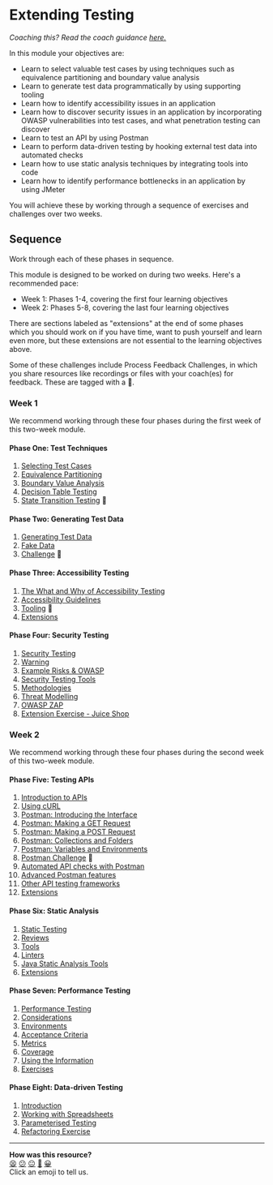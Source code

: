 # Extending Testing

_Coaching this? Read the coach guidance
[here.](https://github.com/makersacademy/slug/blob/main/materials/universe/quality_engineering/extending_testing/HOW_TO_COACH.x.md)_

In this module your objectives are:

* Learn to select valuable test cases by using techniques such as equivalence
  partitioning and boundary value analysis
* Learn to generate test data programmatically by using supporting tooling
* Learn how to identify accessibility issues in an application
* Learn how to discover security issues in an application by incorporating OWASP
  vulnerabilities into test cases, and what penetration testing can discover
* Learn to test an API by using Postman
* Learn to perform data-driven testing by hooking external test data into
  automated checks
* Learn how to use static analysis techniques by integrating tools into code
* Learn how to identify performance bottlenecks in an application by using
  JMeter

<!-- OMITTED -->

You will achieve these by working through a sequence of exercises and challenges
over two weeks.

## Sequence

<!-- OMITTED -->

Work through each of these phases in sequence.

This module is designed to be worked on during two weeks. Here's a recommended
pace:

* Week 1: Phases 1-4, covering the first four learning objectives
* Week 2: Phases 5-8, covering the last four learning objectives

There are sections labeled as "extensions" at the end of some phases which you
should work on if you have time, want to push yourself and learn even more, but
these extensions are not essential to the learning objectives above.

Some of these challenges include Process Feedback Challenges, in which you share
resources like recordings or files with your coach(es) for feedback. These are
tagged with a :satellite:.

### Week 1

We recommend working through these four phases during the first week of this
two-week module.

#### Phase One: Test Techniques

1. [Selecting Test Cases](./phase1/01_selecting_tests.md)
2. [Equivalence Partitioning](./phase1/02_equivalence_partitioning.md)
3. [Boundary Value Analysis](./phase1/03_boundary_values.md)
4. [Decision Table Testing](./phase1/04_decision_tables.md)
5. [State Transition Testing](./phase1/05_state_transitions.md) :satellite:

#### Phase Two: Generating Test Data

1. [Generating Test Data](./phase2/01_generating_test_data.md)
2. [Fake Data](./phase2/02_fake_data.md)
3. [Challenge](./phase2/03_challenge.md) :satellite:

#### Phase Three: Accessibility Testing

1. [The What and Why of Accessibility Testing](./phase3/01_what_and_why.md)
2. [Accessibility Guidelines](./phase3/02_guidelines.md)
3. [Tooling](./phase3/03_tooling.md) :satellite:
4. [Extensions](./phase3/04_extensions.md)

#### Phase Four: Security Testing

1. [Security Testing](./phase4/01_security_testing.md)
2. [Warning](./phase4/02_warning.md)
3. [Example Risks & OWASP](./phase4/03_example_risks.md)
4. [Security Testing Tools](./phase4/04_testing_tools.md)
5. [Methodologies](./phase4/05_sast_dast.md)
6. [Threat Modelling](./phase4/06_threat_modelling.md)
7. [OWASP ZAP](./phase4/07_owasp_zap.md)
8. [Extension Exercise - Juice Shop](./phase4/08_juice_shop.md)

### Week 2

We recommend working through these four phases during the second week of this
two-week module.

#### Phase Five: Testing APIs

1. [Introduction to APIs](./phase5/01_introduction_to_apis.md)
2. [Using cURL](./phase5/02_using_curl.md)
3. [Postman: Introducing the Interface](./phase5/03_postman_introducing_the_interface.md)
4. [Postman: Making a GET Request](./phase5/04_postman_making_a_get_request.md)
5. [Postman: Making a POST Request](./phase5/05_postman_making_a_post_request.md)
6. [Postman: Collections and Folders](./phase5/06_postman_collections_and_folders.md)
7. [Postman: Variables and Environments](./phase5/07_postman_variables_and_environments.md)
8. [Postman Challenge](./phase5/08_postman_challenge.md) :satellite:
9. [Automated API checks with Postman](./phase5/09_automated_api_checks_with_postman.md)
10. [Advanced Postman features](./phase5/10_advanced_postman_features.md)
11. [Other API testing frameworks](./phase5/11_other_api_testing_frameworks.md)
12. [Extensions](./phase5/12_extensions.md)

#### Phase Six: Static Analysis

1. [Static Testing](./phase6/01_static_testing.md)
2. [Reviews](./phase6/02_reviews.md)
3. [Tools](./phase6/03_tools.md)
4. [Linters](./phase6/04_pylint.md)
5. [Java Static Analysis Tools](./phase6/05_static_analysis_java.md)
6. [Extensions](./phase6/06_extensions.md)

<!-- OMITTED -->

#### Phase Seven: Performance Testing

1. [Performance Testing](./phase7/01_performance_testing.md)
2. [Considerations](./phase7/02_considerations.md)
3. [Environments](./phase7/03_environments.md)
4. [Acceptance Criteria](./phase7/04_acceptance_criteria.md)
5. [Metrics](./phase7/05_metrics.md)
6. [Coverage](./phase7/06_coverage.md)
7. [Using the Information](./phase7/07_using_the_information.md)
8. [Exercises](./phase7/08_exercises.md)

<!-- OMITTED -->

#### Phase Eight: Data-driven Testing

1. [Introduction](./phase8/01_introduction.md)
2. [Working with Spreadsheets](./phase8/02_working_with_spreadsheets.md)
3. [Parameterised Testing](./phase8/03_parameterised_testing.md)
4. [Refactoring Exercise](./phase8/04_refactoring_exercise.md)

<!-- BEGIN GENERATED SECTION DO NOT EDIT -->

---

**How was this resource?**  
[😫](https://airtable.com/shrUJ3t7KLMqVRFKR?prefill_Repository=makersacademy%2Fextending-testing&prefill_File=README.md&prefill_Sentiment=😫) [😕](https://airtable.com/shrUJ3t7KLMqVRFKR?prefill_Repository=makersacademy%2Fextending-testing&prefill_File=README.md&prefill_Sentiment=😕) [😐](https://airtable.com/shrUJ3t7KLMqVRFKR?prefill_Repository=makersacademy%2Fextending-testing&prefill_File=README.md&prefill_Sentiment=😐) [🙂](https://airtable.com/shrUJ3t7KLMqVRFKR?prefill_Repository=makersacademy%2Fextending-testing&prefill_File=README.md&prefill_Sentiment=🙂) [😀](https://airtable.com/shrUJ3t7KLMqVRFKR?prefill_Repository=makersacademy%2Fextending-testing&prefill_File=README.md&prefill_Sentiment=😀)  
Click an emoji to tell us.

<!-- END GENERATED SECTION DO NOT EDIT -->
